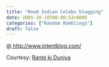 ```yaml
---
title: "Read Indian Celebs blogging"
date: 2005-10-18T08:00:53+0000
categories: ["Random Ramblings"]
draft: false
---
```


@<a href="http://www.intentblog.com/"> http://www.intentblog.com/</a>

Courtesy: <a href="http://research.iiit.ac.in/~smr/cgi-bin/blosxom.cgi">Rante ki Duniya</a>